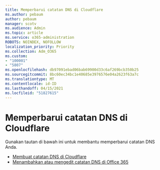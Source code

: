 ```yaml
---
title: Memperbarui catatan DNS di Cloudflare
ms.author: pebaum
author: pebaum
manager: scotv
ms.audience: Admin
ms.topic: article
ms.service: o365-administration
ROBOTS: NOINDEX, NOFOLLOW
localization_priority: Priority
ms.collection: Adm_O365
ms.custom:
- "100001"
- "5807"
ms.openlocfilehash: db97091ebad06bab69900d33c6af269bcb350b25
ms.sourcegitcommit: 8bc60ec34bc1e40685e3976576e04a2623f63a7c
ms.translationtype: MT
ms.contentlocale: id-ID
ms.lasthandoff: 04/15/2021
ms.locfileid: "51827615"
---
```

# <a name="update-dns-records-at-cloudflare"></a>Memperbarui catatan DNS di Cloudflare

Gunakan tautan di bawah ini untuk membantu memperbarui catatan DNS Anda.

- [Membuat catatan DNS di Cloudflare](https://docs.microsoft.com/microsoft-365/admin/dns/create-dns-records-at-cloudflare?view=o365-worldwide)
- [Menambahkan atau mengedit catatan DNS di Office 365](https://docs.microsoft.com/microsoft-365/admin/setup/add-domain#add-or-edit-custom-dns-records)